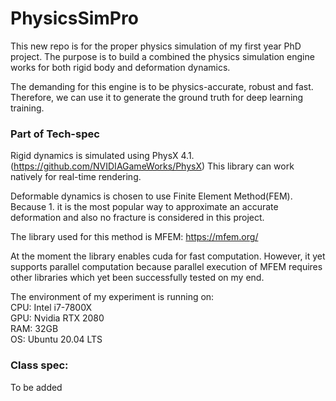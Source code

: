 # PhysicsSimPro

This new repo is for the proper physics simulation of my first year PhD project. 
The purpose is to build a combined the physics simulation engine works for both rigid body and deformation dynamics.

The demanding for this engine is to be physics-accurate, robust and fast. 
Therefore, we can use it to generate the ground truth for deep learning training.

### Part of Tech-spec

Rigid dynamics is simulated using PhysX 4.1. (https://github.com/NVIDIAGameWorks/PhysX) This library can work natively for real-time rendering.

Deformable dynamics is chosen to use Finite Element Method(FEM). Because 1. it is the most popular way to approximate an accurate deformation and also no fracture is considered in this project.

The library used for this method is MFEM: https://mfem.org/

At the moment the library enables cuda for fast computation. However, it yet supports parallel computation 
because parallel execution of MFEM requires other libraries which yet been successfully tested on my end.

The environment of my experiment is running on:\
CPU: Intel i7-7800X\
GPU: Nvidia RTX 2080\
RAM: 32GB\
OS: Ubuntu 20.04 LTS

### Class spec: 

To be added

